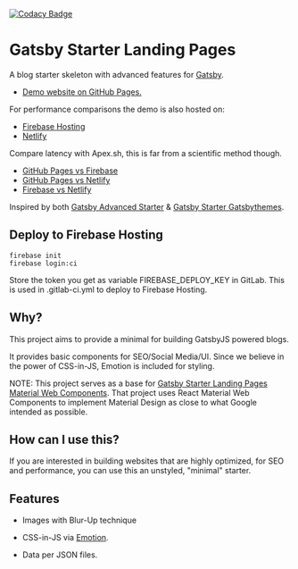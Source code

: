 [![Codacy Badge](https://api.codacy.com/project/badge/Grade/990fb54ea8094f2aa0ed77f14e859820)](https://www.codacy.com/app/fashionunited/gatsby-starter-landing-pages?utm_source=github.com&utm_medium=referral&utm_content=fashionunited/gatsby-starter-landing-pages&utm_campaign=Badge_Grade)

# Gatsby Starter Landing Pages

A blog starter skeleton with advanced features for [Gatsby](https://github.com/gatsbyjs/gatsby/).

* [Demo website on GitHub Pages.](https://fashionunited.github.io/gatsby-starter-landing-pages/)

For performance comparisons the demo is also hosted on:

* [Firebase Hosting](https://gatsby-starter-landing-pages.firebaseapp.com/)
* [Netlify](https://gatsby-landing-pages.netlify.com/)

Compare latency with Apex.sh, this is far from a scientific method though.

* [GitHub Pages vs Firebase](https://latency.apex.sh/?url=https%3A%2F%2Ffashionunited.github.io/gatsby-starter-landing-pages/&compare=https%3A%2F%2Fgatsby-starter-landing-pages.firebaseapp.com/)
* [GitHub Pages vs Netlify](https://latency.apex.sh/?url=https%3A%2F%2Ffashionunited.github.io/gatsby-starter-landing-pages/&compare=https%3A%2F%2Fgatsby-landing-pages.netlify.com/)
* [Firebase vs Netlify](https://latency.apex.sh/?url=https%3A%2F%2Fgatsby-starter-landing-pages.firebaseapp.com/&compare=https%3A%2F%2Fgatsby-landing-pages.netlify.com/)

Inspired by both [Gatsby Advanced Starter](https://github.com/Vagr9K/gatsby-advanced-starter) & [Gatsby Starter Gatsbythemes](https://github.com/saschajullmann/gatsby-starter-gatsbythemes).

## Deploy to Firebase Hosting

    firebase init
    firebase login:ci

Store the token you get as variable FIREBASE_DEPLOY_KEY in GitLab. This is used in .gitlab-ci.yml to deploy to Firebase Hosting.

## Why?

This project aims to provide a minimal for building GatsbyJS powered blogs.

It provides basic components for SEO/Social Media/UI. Since we believe in the power of CSS-in-JS, Emotion is included for styling.

NOTE: This project serves as a base for [Gatsby Starter Landing Pages Material Web Components](https://github.com/fashionunited/gatsby-starter-landing-pages-material-web-components). That project uses React Material Web Components to implement Material Design as close to what Google intended as possible.

## How can I use this?

If you are interested in building websites that are highly optimized, for SEO and performance, you can use this an unstyled, "minimal" starter.

## Features

* Images with Blur-Up technique

* CSS-in-JS via [Emotion](https://github.com/emotion-js/emotion).
  <!-- * Jest and Enzyme for testing.
* Eslint in dev mode with the airbnb config and prettier formatting rules.
* React 16. -->
  <!-- * A basic blog, with posts under src/pages/blog. There's also a script which creates a new Blog entry (post.sh). -->
* Data per JSON files.
  <!-- * A few basic components (Navigation, Footer, Layout).
* Layout components make use of [Styled-System](https://github.com/jxnblk/styled-system).
* Google Analytics (you just have to enter your tracking-id).
* Gatsby-Plugin-Offline which includes Service Workers.
* [Prettier](https://github.com/prettier/prettier) for a uniform codebase.
* [Normalize](https://github.com/necolas/normalize.css/) css (7.0).
* [Feather](https://feather.netlify.com/) icons.
* Font styles taken from [Tachyons](http://tachyons.io/). -->

- Blazing fast loading times thanks to pre-rendered HTML and automatic chunk loading of JS files
- Separate components for everything
- High configurability:
  * User information
  * User social profiles
  * Copyright information
  * More!
- Author segment
  * Name
  * Location
  * Description
  * Links
  * Follow Me button
- Posts in Markdown
  * Code syntax highlighting
  * Embed YouTube videos
  * Embed Tweets
- Tags
  * Separate page for posts under each tag
- Categories
  * Separate page for posts under each category
- Disqus support
  * Notifications about new disqus comments
- Google Analytics support
- NPM scripts for GitHub Pages deployment
- Social features
  * Twitter tweet button
  * Facebook share/share count
  * Reddit share/share count
  * Google+ share button
  * LinkedIn share button
  * Telegram share button
- SEO
  * Sitemap generation
  * robots.txt
  * General description tags
  * Schema.org JSONLD (Google Rich Snippets)
  * OpenGraph Tags (Facebook/Google+/Pinterest)
  * Twitter Tags (Twitter Cards)
- RSS feeds
- Loading progress for slow networks
- Offline support
- Web App Manifest support
- Development tools
  * ESLint for linting
  * Prettier for code style
  * Remark-Lint for linting Markdown
  * write-good for linting English prose
  * gh-pages for deploying to GitHub pages
  * CodeClimate configuration file and badge

NOTE: Feel free to check out [Gatsby Starter Landing Pages Material Web Components](https://github.com/fashionunited/gatsby-starter-landing-pages-material-web-components) if you are interested in a more opinionated starter with Material Design in mind.

## Getting Started

Install this starter (assuming [Gatsby](https://github.com/gatsbyjs/gatsby/) is installed) by running from your CLI:

```sh
gatsby new YourProjectName https://github.com/fashionunited/gatsby-starter-landing-pages
npm install # or yarn install
npm run develop # or gatsby develop
```

Or you can fork the project, make your changes there and merge new features when needed.

Alternatively:

```sh
git clone https://github.com/fashionunited/gatsby-starter-landing-pages YourProjectName # Clone the project
cd YourProjectname
rm -rf .git # So you can have your own changes stored in VCS.
npm install # or yarn install
npm run develop # or gatsby develop
```

## Configuration

Edit the export object in `data/SiteConfig`:

```js
module.exports = {
  blogPostDir: "sample-posts", // The name of directory that contains your posts.
  employerBrandingPagesDir: "employer-branding-pages",
  brandingPagesDir: "branding-pages",
  workingAtPagesDir: "working-at-pages",
  jobLandingPagesDir: "job-landing-pages",
  siteTitle: "Gatsby Starter Landing Pages", // Site title.
  siteTitleAlt: "GatsbyJS Starter Landing Pages", // Alternative site title for SEO.
  siteLogo: "/logos/logo-1024.png", // Logo used for SEO and manifest.
  siteUrl: "https://fashionunited.github.io", // Domain of your website without pathPrefix.
  pathPrefix: "/blog", // Prefixes all links. For cases when deployed to example.github.io/blog/.
  siteDescription: "If you do what you did, you get what you got.", // Website description used for RSS feeds/meta description tag.
  siteRss: "/rss.xml", // Path to the RSS file.
  siteFBAppID: "XXXXXXXXXXXXXXXX", // FB Application ID for using app insights
  googleTagManagerID: "GTM-XXXXXXX",
  disqusShortname: "https-fashionunited-github-io-gatsby-starter-landing-pages", // Disqus shortname.
  postDefaultCategoryID: "Fashion", // Default category for posts.
  userName: "Fashionista", // Username to display in the author segment.
  userTwitter: "", // Optionally renders "Follow Me" in the UserInfo segment.
  userLocation: "Catwalk, Paris", // User location to display in the author segment.
  userAvatar: "https://api.adorable.io/avatars/150/test.png", // User avatar to display in the author segment.
  userDescription:
    "I didn't consider myself a fashion designer at all at the time of punk. I was just using fashion as a way to express my resistance and to be rebellious. I came from the country, and by the time I got to London, I considered myself to be very stupid. It was my ambition to understand the world I live in.", // User description to display in the author segment.
  // Links to social profiles/projects you want to display in the author segment/navigation bar.
  userLinks: [
    {
      label: "GitHub",
      url: "https://github.com/fashionunited/gatsby-starter-landing-pages",
      iconClassName: "fa fa-github"
    },
    {
      label: "Twitter",
      url: "https://twitter.com/fashionunited",
      iconClassName: "fa fa-twitter"
    },
    {
      label: "Email",
      url: "mailto:info@fashionunited.com",
      iconClassName: "fa fa-envelope"
    }
  ],
  copyright: "Copyright ©2018. ", // Copyright string for the footer of the website and RSS feed.
  themeColor: "#c62828", // Used for setting manifest and progress theme colors.
  backgroundColor: "#e0e0e0" // Used for setting manifest background color.
};
```

You can also optionally set `pathPrefix`:

```js
module.exports = {
  // Note: it must *not* have a trailing slash.
  pathPrefix: "/gatsby-starter-landing-pages" // Prefixes all links. For cases when deployed to example.github.io/gatsby-starter-landing-pages/.
};
```

WARNING: Make sure to edit `static/robots.txt` to include your domain for the sitemap!

